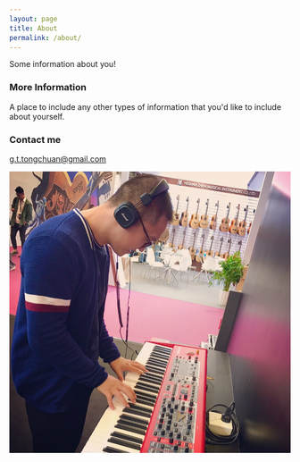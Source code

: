 ```yaml
---
layout: page
title: About
permalink: /about/
---
```


Some information about you!

### More Information

A place to include any other types of information that you'd like to include about yourself.

### Contact me

[g.t.tongchuan@gmail.com](mailto:g.t.tongchuan@gmail.com)

![Me_w_Nord](/images/Tongchuan_Nord.png)
